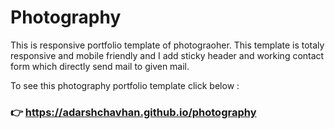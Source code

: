 # Photography
This is responsive portfolio template of photograoher. 
This template is totaly responsive and mobile friendly and I add sticky header and working contact form which directly send mail to given mail.

To see this photography portfolio template click below :
### 👉 https://adarshchavhan.github.io/photography
